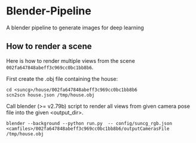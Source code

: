 # Blender-Pipeline
A blender pipeline to generate images for deep learning

## How to render a scene

Here is how to render multiple views from the scene `002fa647848abeff3c969cc0bc1bb8b6`.

First create the .obj file containing the house:
```
cd <suncg>/house/002fa647848abeff3c969cc0bc1bb8b6
scn2scn house.json /tmp/house.obj
```

Call blender (>= v2.79b) script to render all views from given camera pose file into the given <output_dir>.
```
blender --background --python run.py  -- config/suncg_rgb.json <camfiles>/002fa647848abeff3c969cc0bc1bb8b6/outputCamerasFile /tmp/house.obj
```